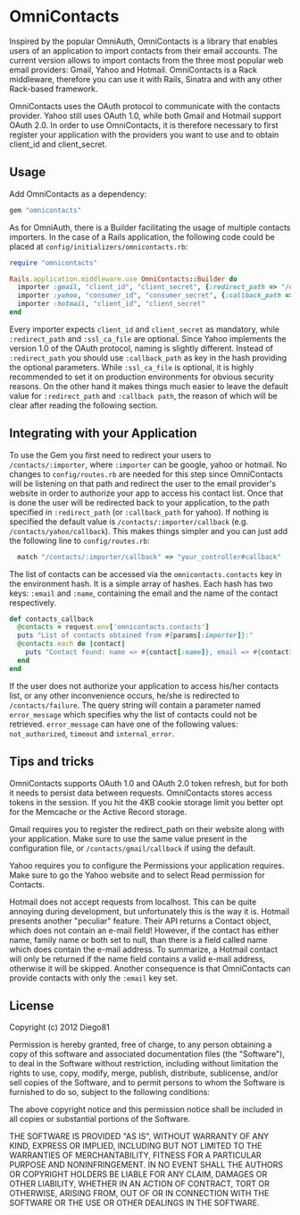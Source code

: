 # OmniContacts

Inspired by the popular OmniAuth, OmniContacts is a library that enables users of an application to import contacts from their email accounts.
The current version allows to import contacts from the three most popular web email providers: Gmail, Yahoo and Hotmail.
OmniContacts is a Rack middleware, therefore you can use it with Rails, Sinatra and with any other Rack-based framework.

OmniContacts uses the OAuth protocol to communicate with the contacts provider. Yahoo still uses OAuth 1.0, while both Gmail and Hotmail support OAuth 2.0.
In order to use OmniContacts, it is therefore necessary to first register your application with the providers you want to use and to obtain client_id and client_secret.

## Usage

Add OmniContacts as a dependency:

```ruby
gem "omnicontacts"

```

As for OmniAuth, there is a Builder facilitating the usage of multiple contacts importers. In the case of a Rails application, the following code could be placed at `config/initializers/omnicontacts.rb`:

```ruby
require "omnicontacts"

Rails.application.middleware.use OmniContacts::Builder do
  importer :gmail, "client_id", "client_secret", {:redirect_path => "/oauth2callback", :ssl_ca_file => "/etc/ssl/certs/curl-ca-bundle.crt"}
  importer :yahoo, "consumer_id", "consumer_secret", {:callback_path => '/callback'}
  importer :hotmail, "client_id", "client_secret"
end

```

Every importer expects `client_id` and `client_secret` as mandatory, while `:redirect_path` and `:ssl_ca_file` are optional.
Since Yahoo implements the version 1.0 of the OAuth protocol, naming is slightly different. Instead of `:redirect_path` you should use `:callback_path` as key in the hash providing the optional parameters.
While `:ssl_ca_file` is optional, it is highly recommended to set it on production environments for obvious security reasons.
On the other hand it makes things much easier to leave the default value for `:redirect_path` and `:callback path`, the reason of which will be clear after reading the following section.

## Integrating with your Application

To use the Gem you first need to redirect your users to `/contacts/:importer`, where `:importer` can be google, yahoo or hotmail. 
No changes to `config/routes.rb` are needed for this step since OmniContacts will be listening on that path and redirect the user to the email provider's website in order to authorize your app to access his contact list.
Once that is done the user will be redirected back to your application, to the path specified in `:redirect_path` (or `:callback_path` for yahoo).
If nothing is specified the default value is `/contacts/:importer/callback` (e.g. `/contacts/yahoo/callback`). This makes things simpler and you can just add the following line to `config/routes.rb`:

```ruby
  match "/contacts/:importer/callback" => "your_controller#callback"
```

The list of contacts can be accessed via the `omnicontacts.contacts` key in the environment hash. It is a simple array of hashes. Each hash has two keys: `:email` and `:name`, containing the email and the name of the contact respectively.

```ruby
def contacts_callback
  @contacts = request.env['omnicontacts.contacts']
  puts "List of contacts obtained from #{params[:importer]}:"
  @contacts.each do |contact|
    puts "Contact found: name => #{contact[:name]}, email => #{contact[:email]}"
  end
end
```

If the user does not authorize your application to access his/her contacts list, or any other inconvenience occurs, he/she is redirected to `/contacts/failure`. The query string will contain a parameter named `error_message` which specifies why the list of contacts could not be retrieved. `error_message` can have one of the following values: `not_authorized`, `timeout` and `internal_error`.

##  Tips and tricks

OmniContacts supports OAuth 1.0 and OAuth 2.0 token refresh, but for both it needs to persist data between requests. OmniContacts stores access tokens in the session. If you hit the 4KB cookie storage limit you better opt for the Memcache or the Active Record storage.

Gmail requires you to register the redirect_path on their website along with your application. Make sure to use the same value present in the configuration file, or `/contacts/gmail/callback` if using the default.

Yahoo requires you to configure the Permissions your application requires. Make sure to go the Yahoo website and to select Read permission for Contacts.

Hotmail does not accept requests from localhost. This can be quite annoying during development, but unfortunately this is the way it is.
Hotmail presents another "peculiar" feature. Their API returns a Contact object, which does not contain an e-mail field! However, if the contact has either name, family name or both set to null, than there is a field called name which does contain the e-mail address. To summarize, a  Hotmail contact will only be returned if the name field contains a valid e-mail address, otherwise it will be skipped. Another consequence is that OmniContacts can provide contacts with only the `:email` key set.

## License

Copyright (c) 2012 Diego81

Permission is hereby granted, free of charge, to any person obtaining a
copy of this software and associated documentation files (the "Software"),
to deal in the Software without restriction, including without limitation
the rights to use, copy, modify, merge, publish, distribute, sublicense,
and/or sell copies of the Software, and to permit persons to whom the
Software is furnished to do so, subject to the following conditions:

The above copyright notice and this permission notice shall be included
in all copies or substantial portions of the Software.

THE SOFTWARE IS PROVIDED "AS IS", WITHOUT WARRANTY OF ANY KIND, EXPRESS
OR IMPLIED, INCLUDING BUT NOT LIMITED TO THE WARRANTIES OF MERCHANTABILITY,
FITNESS FOR A PARTICULAR PURPOSE AND NONINFRINGEMENT. IN NO EVENT SHALL
THE AUTHORS OR COPYRIGHT HOLDERS BE LIABLE FOR ANY CLAIM, DAMAGES OR OTHER
LIABILITY, WHETHER IN AN ACTION OF CONTRACT, TORT OR OTHERWISE, ARISING
FROM, OUT OF OR IN CONNECTION WITH THE SOFTWARE OR THE USE OR OTHER
DEALINGS IN THE SOFTWARE.
